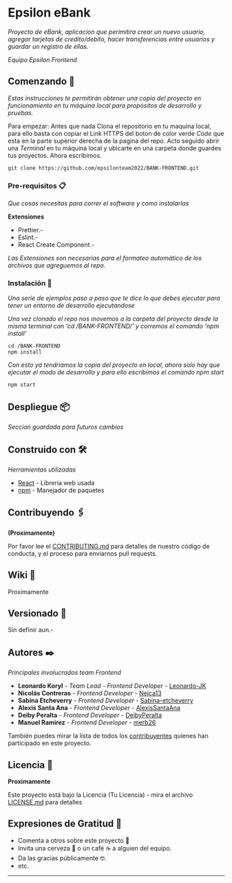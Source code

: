 # Epsilon eBank

_Proyecto de eBank, aplicacion que perimitira crear un nuevo usuario, agregar tarjetas de credito/debito, hacer transferencias entre usuarios y guardar un registro de ellas._

_Equipo Epsilon Frontend_

## Comenzando 🚀

_Estas instrucciones te permitirán obtener una copia del proyecto en funcionamiento en tu máquina local para propósitos de desarrollo y pruebas._

Para empezar:
Antes que nada Clona el repositorio en tu maquina local, para ello basta con copiar el Link HTTPS del boton de color verde _Code_ que esta en la parte superior derecha de la pagina del repo. Acto seguido abrir una _Terminal_ en tu máquina local y ubicarte en una carpeta donde guardes tus proyectos.
Ahora escribimos.

```
git clone https://github.com/epsilonteam2022/BANK-FRONTEND.git
```

### Pre-requisitos 📋

_Que cosas necesitas para correr el software y como instalarlas_

**Extensiones**

-   Prettier.-
-   Eslint.-
-   React Create Component.-

_Las Extensiones son necesarias para el formateo automático de los archivos que agreguemos al repo._

### Instalación 🔧

_Una serie de ejemplos paso a paso que te dice lo que debes ejecutar para tener un entorno de desarrollo ejecutandose_

_Una vez clonado el repo nos movemos a la carpeta del proyecto desde la misma terminal con ‘cd /BANK-FRONTEND/’ y corremos el comando ‘npm install’_

```
cd /BANK-FRONTEND
npm install
```

_Con esto ya tendríamos la copia del proyecto en local, ahora solo hay que ejecutar el modo de desarrollo y para ello escribimos el comando npm start_

```
npm start
```

## Despliegue 📦

_Seccion guardada para futuros cambios_

## Construido con 🛠️

_Herramientas utilizadas_

-   [React](https://es.reactjs.org/) - Libreria web usada
-   [npm](https://www.npmjs.com/) - Manejador de paquetes

## Contribuyendo 🖇️

**(Proximamente)**

Por favor lee el [CONTRIBUTING.md](...) para detalles de nuestro código de conducta, y el proceso para enviarnos pull requests.

## Wiki 📖

Proximamente

## Versionado 📌

Sin definir aun.-

## Autores ✒️

_Principales involucrados team Frontend_

-   **Leonardo Koryl** - _Team Lead - Frontend Developer_ - [Leonardo-JK](https://github.com/Leonardo-JK)
-   **Nicolás Contreras** - _Frontend Developer_ - [Nejca13](https://github.com/Nejca13)
-   **Sabina Etcheverry** - _Frontend Developer_ - [Sabina-etcheverry](https://github.com/Sabina-etcheverry)
-   **Alexis Santa Ana** - _Frontend Developer_ - [AlexisSantaAna](https://github.com/AlexisSantaAna)
-   **Deiby Peralta** - _Frontend Developer_ - [DeibyPeralta](https://github.com/DeibyPeralta)
-   **Manuel Ramirez** - _Frontend Developer_ - [merb26](https://github.com/merb26)

También puedes mirar la lista de todos los [contribuyentes](https://github.com/epsilonteam2022/BANK-FRONTEND/graphs/contributors) quíenes han participado en este proyecto.

## Licencia 📄

**Proximamente**

Este proyecto está bajo la Licencia (Tu Licencia) - mira el archivo [LICENSE.md](LICENSE.md) para detalles

## Expresiones de Gratitud 🎁

-   Comenta a otros sobre este proyecto 📢
-   Invita una cerveza 🍺 o un café ☕ a alguien del equipo.
-   Da las gracias públicamente 🤓.
-   etc.

---
